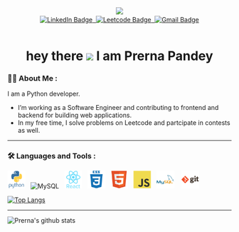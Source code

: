 <div id="header" align="center">
  <img src="https://media.giphy.com/media/M9gbBd9nbDrOTu1Mqx/giphy.gif" width="100"/>
  <div id="badges">
    <a href="https://www.linkedin.com/in/prernapandey25/">
      <img src="https://img.shields.io/badge/LinkedIn-blue?style=for-the-badge&logo=linkedin&logoColor=white" alt="LinkedIn Badge"/>&nbsp;
    </a>
    <a href="https://leetcode.com/prernapandey2550/">
      <img src="https://img.shields.io/badge/LeetCode-red?style=for-the-badge&logo=leetcode&logoColor=white" alt="Leetcode Badge"/>&nbsp;
    </a>
    <a href="mailto: prernapandey2550@gmail.com">
      <img src="https://img.shields.io/badge/Gmail-darkred?style=for-the-badge&logo=gmail&logoColor=white" alt="Gmail Badge"/>
    </a>
  </div>
  <img src="https://komarev.com/ghpvc/?username=your-github-PrernaPandeykp&style=flat-square&color=blue" alt=""/>
  <h1>
    hey there
    <img src="https://media.giphy.com/media/hvRJCLFzcasrR4ia7z/giphy.gif" width="30px"/>
    I am Prerna Pandey
  </h1>
</div>


### :woman_technologist: About Me :
I am a Python developer.
- I’m working as a Software Engineer and contributing to frontend and backend for building web applications.
- In my free time, I solve problems on Leetcode and partcipate in contests as well.


---

### :hammer_and_wrench: Languages and Tools :

<div>
  <img src="https://github.com/devicons/devicon/blob/master/icons/python/python-original-wordmark.svg" title="MySQL"  alt="MySQL" width="40" height="40" />&nbsp;&nbsp;
  <img src="https://seeklogo.com/images/D/django-logo-4C5ECF7036-seeklogo.com.png" title="Django"  alt="MySQL" width="40" height="40" color="white"/>&nbsp;&nbsp;
  <img src="https://github.com/devicons/devicon/blob/master/icons/react/react-original-wordmark.svg" title="React" alt="React" width="40" height="40"/>&nbsp;&nbsp;
  <img src="https://github.com/devicons/devicon/blob/master/icons/css3/css3-plain-wordmark.svg"  title="CSS3" alt="CSS" width="40" height="40"/>&nbsp;&nbsp;
  <img src="https://github.com/devicons/devicon/blob/master/icons/html5/html5-original.svg" title="HTML5" alt="HTML" width="40" height="40"/>&nbsp;&nbsp;
  <img src="https://github.com/devicons/devicon/blob/master/icons/javascript/javascript-original.svg" title="JavaScript" alt="JavaScript" width="40" height="40"/>&nbsp;&nbsp;
  <img src="https://github.com/devicons/devicon/blob/master/icons/mysql/mysql-original-wordmark.svg" title="MySQL"  alt="MySQL" width="40" height="40"/>&nbsp;
  &nbsp;
  <img src="https://github.com/devicons/devicon/blob/master/icons/git/git-original-wordmark.svg" title="Git" **alt="Git" width="40" height="40"/>
</div>

[![Top Langs](https://github-readme-stats.vercel.app/api/top-langs/?username=PrernaPandeykp)](https://github.com/PrernaPandeykp/github-readme-stats)

---
![Prerna's github stats](https://github-readme-stats.vercel.app/api?username=PrernaPandeykp)


<!--
**PrernaPandeykp/PrernaPandeykp** is a ✨ _special_ ✨ repository because its `README.md` (this file) appears on your GitHub profile.

Here are some ideas to get you started:

- 🔭 I’m currently working on ...
- 🌱 I’m currently learning ...
- 👯 I’m looking to collaborate on ...
- 🤔 I’m looking for help with ...
- 💬 Ask me about ...
- 📫 How to reach me: ...
- 😄 Pronouns: ...
- ⚡ Fun fact: ...
-->
